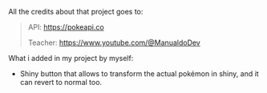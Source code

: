 All the credits about that project goes to: 

> API: https://pokeapi.co
> 
> Teacher: https://www.youtube.com/@ManualdoDev

What i added in my project by myself:
- Shiny button that allows to transform the actual pokémon in shiny, and it can revert to normal too.
